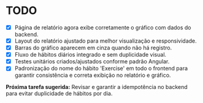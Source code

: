 # TODO

- [x] Página de relatório agora exibe corretamente o gráfico com dados do backend.
- [x] Layout do relatório ajustado para melhor visualização e responsividade.
- [x] Barras do gráfico aparecem em cinza quando não há registro.
- [x] Fluxo de hábitos diários integrado e sem duplicidade visual.
- [x] Testes unitários criados/ajustados conforme padrão Angular.
- [x] Padronização do nome do hábito 'Exercise' em todo o frontend para garantir consistência e correta exibição no relatório e gráfico.

**Próxima tarefa sugerida:** Revisar e garantir a idempotência no backend para evitar duplicidade de hábitos por dia. 